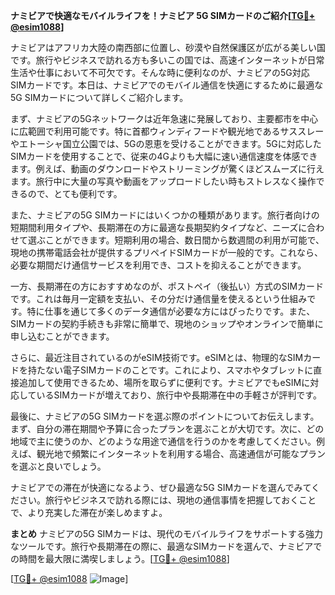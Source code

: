 **ナミビアで快適なモバイルライフを！ナミビア 5G SIMカードのご紹介[[TG💪+ @esim1088](https://t.me/s/esim1088)]**

ナミビアはアフリカ大陸の南西部に位置し、砂漠や自然保護区が広がる美しい国です。旅行やビジネスで訪れる方も多いこの国では、高速インターネットが日常生活や仕事において不可欠です。そんな時に便利なのが、ナミビアの5G対応SIMカードです。本日は、ナミビアでのモバイル通信を快適にするために最適な5G SIMカードについて詳しくご紹介します。

まず、ナミビアの5Gネットワークは近年急速に発展しており、主要都市を中心に広範囲で利用可能です。特に首都ウィンディフードや観光地であるサススレーやエトーシャ国立公園では、5Gの恩恵を受けることができます。5Gに対応したSIMカードを使用することで、従来の4Gよりも大幅に速い通信速度を体感できます。例えば、動画のダウンロードやストリーミングが驚くほどスムーズに行えます。旅行中に大量の写真や動画をアップロードしたい時もストレスなく操作できるので、とても便利です。

また、ナミビアの5G SIMカードにはいくつかの種類があります。旅行者向けの短期間利用タイプや、長期滞在の方に最適な長期契約タイプなど、ニーズに合わせて選ぶことができます。短期利用の場合、数日間から数週間の利用が可能で、現地の携帯電話会社が提供するプリペイドSIMカードが一般的です。これなら、必要な期間だけ通信サービスを利用でき、コストを抑えることができます。

一方、長期滞在の方におすすめなのが、ポストペイ（後払い）方式のSIMカードです。これは毎月一定額を支払い、その分だけ通信量を使えるという仕組みです。特に仕事を通じて多くのデータ通信が必要な方にはぴったりです。また、SIMカードの契約手続きも非常に簡単で、現地のショップやオンラインで簡単に申し込むことができます。

さらに、最近注目されているのがeSIM技術です。eSIMとは、物理的なSIMカードを持たない電子SIMカードのことです。これにより、スマホやタブレットに直接追加して使用できるため、場所を取らずに便利です。ナミビアでもeSIMに対応しているSIMカードが増えており、旅行中や長期滞在中の手軽さが評判です。

最後に、ナミビアの5G SIMカードを選ぶ際のポイントについてお伝えします。まず、自分の滞在期間や予算に合ったプランを選ぶことが大切です。次に、どの地域で主に使うのか、どのような用途で通信を行うのかを考慮してください。例えば、観光地で頻繁にインターネットを利用する場合、高速通信が可能なプランを選ぶと良いでしょう。

ナミビアでの滞在が快適になるよう、ぜひ最適な5G SIMカードを選んでみてください。旅行やビジネスで訪れる際には、現地の通信事情を把握しておくことで、より充実した滞在が楽しめますよ。

**まとめ**
ナミビアの5G SIMカードは、現代のモバイルライフをサポートする強力なツールです。旅行や長期滞在の際に、最適なSIMカードを選んで、ナミビアでの時間を最大限に満喫しましょう。[[TG💪+ @esim1088](https://t.me/s/esim1088)]

[[TG💪+ @esim1088](https://t.me/s/esim1088) ![Image](https://i.postimg.cc/Y0z9fWf4/image.png)]